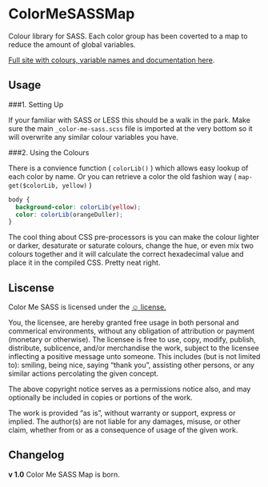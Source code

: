 ColorMeSASSMap
===========

Colour library for SASS. Each color group has been coverted to a map to reduce the amount of global variables. 

 [Full site with colours, variable names and documentation here](http://richbray.me/cms/).


Usage
------------------------------

###1. Setting Up

If your familiar with SASS or LESS this should be a walk in the park. Make sure the main `_color-me-sass.scss` file is imported at the very bottom so it will overwrite any similar colour variables you have.


###2. Using the Colours

There is a convience function ( `colorLib()` ) which allows easy lookup of each color by name. Or you can retrieve a color the old fashion way ( `map-get($colorLib, yellow)` ) 

``` scss
body {
  background-color: colorLib(yellow);
  color: colorLib(orangeDuller);
}
```

The cool thing about CSS pre-processors is you can make the colour lighter or darker, desaturate or saturate colours, change the hue, or even mix two colours together and it will calculate the correct hexadecimal value and place it in the compiled CSS. Pretty neat right.


Liscense
------------------------------
Color Me SASS is licensed under the [☺ license.](http://licence.visualidiot.com/)

You, the licensee, are hereby granted free usage in both personal and commerical environments, without any obligation of attribution or payment (monetary or otherwise). The licensee is free to use, copy, modify, publish, distribute, sublicence, and/or merchandise the work, subject to the licensee inflecting a positive message unto someone. This includes (but is not limited to): smiling, being nice, saying “thank you”, assisting other persons, or any similar actions percolating the given concept.


The above copyright notice serves as a permissions notice also, and may optionally be included in copies or portions of the work.


The work is provided “as is”, without warranty or support, express or implied. The author(s) are not liable for any damages, misuse, or other claim, whether from or as a consequence of usage of the given work.

Changelog
------------------------------

**v 1.0**        Color Me SASS Map is born.
